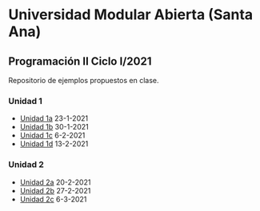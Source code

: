 # Universidad Modular Abierta (Santa Ana)
## Programación II Ciclo I/2021
Repositorio de ejemplos propuestos en clase.
### Unidad 1
 * [Unidad 1a](https://github.com/heurrutia-uma/Programacion_II/tree/main/2021/Unidad1a "Unidad 1a") 23-1-2021
 * [Unidad 1b](https://github.com/heurrutia-uma/Programacion_II/tree/main/2021/Unidad1b "Unidad 1b") 30-1-2021
 * [Unidad 1c](https://github.com/heurrutia-uma/Programacion_II/tree/main/2021/Unidad1c "Unidad 1c") 6-2-2021
 * [Unidad 1d](https://github.com/heurrutia-uma/Programacion_II/tree/main/2021/Unidad1d "Unidad 1d") 13-2-2021
### Unidad 2
 * [Unidad 2a](https://github.com/heurrutia-uma/Programacion_II/tree/main/2021/Unidad2a "Unidad 2a") 20-2-2021
 * [Unidad 2b](https://github.com/heurrutia-uma/Programacion_II/tree/main/2021/Unidad2b "Unidad 2b") 27-2-2021
 * [Unidad 2c](https://github.com/heurrutia-uma/Programacion_II/tree/main/2021/Unidad2b "Unidad 2c") 6-3-2021

